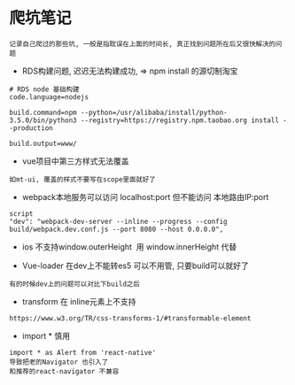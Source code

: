 # 爬坑笔记
```text
记录自己爬过的那些坑, 一般是指耽误在上面的时间长, 真正找到问题所在后又很快解决的问题
```

* RDS构建问题, 迟迟无法构建成功, => npm install 的源切制淘宝
```
# RDS node 基础构建
code.language=nodejs

build.command=npm --python=/usr/alibaba/install/python-3.5.0/bin/python3 --registry=https://registry.npm.taobao.org install --production

build.output=www/
``` 

* vue项目中第三方样式无法覆盖
```
如mt-ui, 覆盖的样式不要写在scope里面就好了
```

* webpack本地服务可以访问 localhost:port 但不能访问 本地路由IP:port
```
script
"dev": "webpack-dev-server --inline --progress --config build/webpack.dev.conf.js --port 8080 --host 0.0.0.0",
```

* ios 不支持window.outerHeight  用 window.innerHeight 代替

* Vue-loader 在dev上不能转es5 可以不用管, 只要build可以就好了
```
有的时候dev上的问题可以对比下build之后
```

* transform 在 inline元素上不支持
```
https://www.w3.org/TR/css-transforms-1/#transformable-element
```

* import * 慎用
```text
import * as Alert from 'react-native'
导致把老的Navigator 也引入了
和推荐的react-navigator 不兼容
``` 